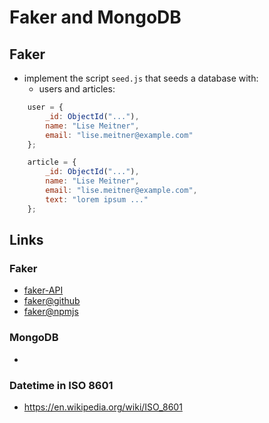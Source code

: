 # Faker and MongoDB

## Faker
- implement the script `seed.js` that seeds a database with:
  - users and articles:
```javascript
    user = {
        _id: ObjectId("..."),
        name: "Lise Meitner",
        email: "lise.meitner@example.com"
    };

    article = {
        _id: ObjectId("..."),
        name: "Lise Meitner",
        email: "lise.meitner@example.com",
        text: "lorem ipsum ..."
    };
```

## Links
### Faker
- [faker-API](http://marak.github.io/faker.js/)
- [faker@github](https://github.com/faker/)
- [faker@npmjs](https://www.npmjs.com/package/faker)

### MongoDB
- [](https://docs.mongodb.com/drivers/node/current/)

### Datetime in ISO 8601
- https://en.wikipedia.org/wiki/ISO_8601